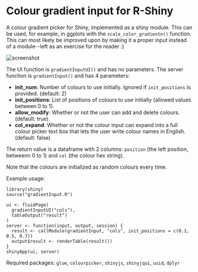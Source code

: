 # Colour gradient input for R-Shiny

A colour gradient picker for Shiny, implemented as a shiny module. This can be used, for example, in ggplots with the `scale_color_gradientn()` function. This can most likely be improved upon by making it a proper input instead of a module--left as an exercise for the reader :)

![screenshot](https://i.imgur.com/KfA7htH.png)

The UI function is `gradientInputUI()` and has no parameters. The server function is `gradientInput()` and has 4 parameters:

- **init_num**: Number of colours to use initially. Ignored if `init_positions` is provided. (default: 2)
- **init_positions**: List of positions of colours to use initially (allowed values between 0 to 1).
- **allow_modify**: Whether or not the user can add and delete colours. (default: true)
- **col_expand**: Whether or not the colour input can expand into a full colour picker text box that lets the user write colour names in English. (default: false)

The return value is a dataframe with 2 columns: `position` (the left position, betweenn 0 to 1) and `col` (the colour hex string).

Note that the colours are initialized as random colours every time.

Example usage:

```
library(shiny)
source("gradientInput.R")

ui <- fluidPage(
  gradientInputUI("cols"),
  tableOutput("result")
)
server <- function(input, output, session) {
  result <- callModule(gradientInput, "cols", init_positions = c(0.1, 0.5, 0.7))
  output$result <- renderTable(result())
}
shinyApp(ui, server)
```

Required packages: `glue`, `colourpicker`, `shinyjs`, `shinyjqui`, `uuid`, `dplyr`
